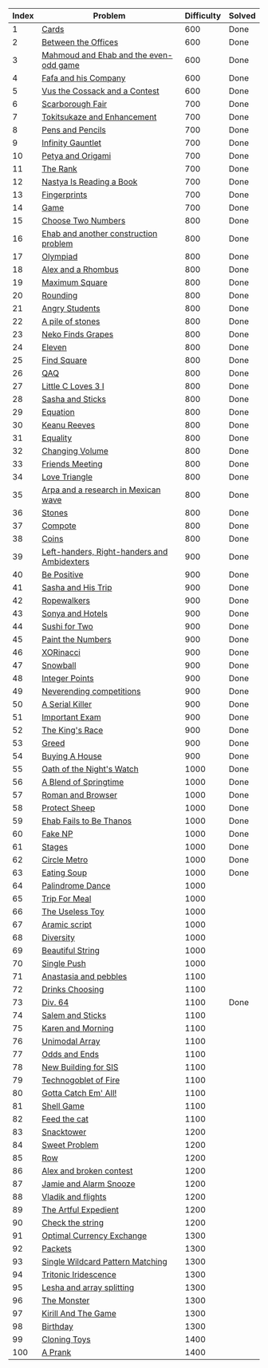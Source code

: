 | Index | Problem | Difficulty | Solved |
| --- | --- | --- | --- |
| 1 | [Cards](https://codeforces.com/problemset/problem/1220/A) | 600 | Done |
| 2 | [Between the Offices](https://codeforces.com/problemset/problem/867/A) | 600 | Done |
| 3 | [Mahmoud and Ehab and the even-odd game](https://codeforces.com/problemset/problem/959/A) | 600 | Done |
| 4 | [Fafa and his Company](https://codeforces.com/problemset/problem/935/A) | 600 | Done |
| 5 | [Vus the Cossack and a Contest](https://codeforces.com/problemset/problem/1186/A) | 600 | Done |
| 6 | [Scarborough Fair](https://codeforces.com/problemset/problem/897/A) | 700 | Done |
| 7 | [Tokitsukaze and Enhancement](https://codeforces.com/problemset/problem/1191/A) | 700 | Done |
| 8 | [Pens and Pencils](https://codeforces.com/problemset/problem/1244/A) | 700 | Done |
| 9 | [Infinity Gauntlet](https://codeforces.com/problemset/problem/987/A) | 700 | Done |
| 10 | [Petya and Origami](https://codeforces.com/problemset/problem/1080/A) | 700 | Done |
| 11 | [The Rank](https://codeforces.com/problemset/problem/1017/A) | 700 | Done |
| 12 | [Nastya Is Reading a Book](https://codeforces.com/problemset/problem/1136/A) | 700 | Done |
| 13 | [Fingerprints](https://codeforces.com/problemset/problem/994/A) | 700 | Done |
| 14 | [Game](https://codeforces.com/problemset/problem/984/A) | 700 | Done |
| 15 | [Choose Two Numbers](https://codeforces.com/problemset/problem/1206/A) | 800 | Done |
| 16 | [Ehab and another construction problem](https://codeforces.com/problemset/problem/1088/A) | 800 | Done |
| 17 | [Olympiad](https://codeforces.com/problemset/problem/937/A) | 800 | Done |
| 18 | [Alex and a Rhombus](https://codeforces.com/problemset/problem/1180/A) | 800 | Done |
| 19 | [Maximum Square](https://codeforces.com/problemset/problem/1243/A) | 800 | Done |
| 20 | [Rounding](https://codeforces.com/problemset/problem/898/A) | 800 | Done |
| 21 | [Angry Students](https://codeforces.com/problemset/problem/1287/A) | 800 | Done |
| 22 | [A pile of stones](https://codeforces.com/problemset/problem/1159/A) | 800 | Done |
| 23 | [Neko Finds Grapes](https://codeforces.com/problemset/problem/1152/A) | 800 | Done |
| 24 | [Eleven](https://codeforces.com/problemset/problem/918/A) | 800 | Done |
| 25 | [Find Square](https://codeforces.com/problemset/problem/1028/A) | 800 | Done |
| 26 | [QAQ](https://codeforces.com/problemset/problem/894/A) | 800 | Done |
| 27 | [Little C Loves 3 I](https://codeforces.com/problemset/problem/1047/A) | 800 | Done |
| 28 | [Sasha and Sticks](https://codeforces.com/problemset/problem/832/A) | 800 | Done |
| 29 | [Equation](https://codeforces.com/problemset/problem/1269/A) | 800 | Done |
| 30 | [Keanu Reeves](https://codeforces.com/problemset/problem/1189/A) | 800 | Done |
| 31 | [Equality](https://codeforces.com/problemset/problem/1038/A) | 800 | Done |
| 32 | [Changing Volume](https://codeforces.com/problemset/problem/1255/A) | 800 | Done |
| 33 | [Friends Meeting](https://codeforces.com/problemset/problem/931/A) | 800 | Done |
| 34 | [Love Triangle](https://codeforces.com/problemset/problem/939/A) | 800 | Done |
| 35 | [Arpa and a research in Mexican wave](https://codeforces.com/problemset/problem/851/A) | 800 | Done |
| 36 | [Stones](https://codeforces.com/problemset/problem/1236/A) | 800 | Done |
| 37 | [Compote](https://codeforces.com/problemset/problem/746/A) | 800 | Done |
| 38 | [Coins](https://codeforces.com/problemset/problem/1061/A) | 800 | Done |
| 39 | [Left-handers, Right-handers and Ambidexters](https://codeforces.com/problemset/problem/950/A) | 900 | Done |
| 40 | [Be Positive](https://codeforces.com/problemset/problem/1130/A) | 900 | Done |
| 41 | [Sasha and His Trip](https://codeforces.com/problemset/problem/1113/A) | 900 | Done |
| 42 | [Ropewalkers](https://codeforces.com/problemset/problem/1185/A) | 900 | Done |
| 43 | [Sonya and Hotels](https://codeforces.com/problemset/problem/1004/A) | 900 | Done |
| 44 | [Sushi for Two](https://codeforces.com/problemset/problem/1138/A) | 900 | Done |
| 45 | [Paint the Numbers](https://codeforces.com/problemset/problem/1209/A) | 900 | Done |
| 46 | [XORinacci](https://codeforces.com/problemset/problem/1208/A) | 900 | Done |
| 47 | [Snowball](https://codeforces.com/problemset/problem/1099/A) | 900 | Done |
| 48 | [Integer Points](https://codeforces.com/problemset/problem/1248/A) | 900 | Done |
| 49 | [Neverending competitions](https://codeforces.com/problemset/problem/765/A) | 900 | Done |
| 50 | [A Serial Killer](https://codeforces.com/problemset/problem/776/A) | 900 | Done |
| 51 | [Important Exam](https://codeforces.com/problemset/problem/1201/A) | 900 | Done |
| 52 | [The King's Race](https://codeforces.com/problemset/problem/1075/A) | 900 | Done |
| 53 | [Greed](https://codeforces.com/problemset/problem/892/A) | 900 | Done |
| 54 | [Buying A House](https://codeforces.com/problemset/problem/796/A) | 900 | Done |
| 55 | [Oath of the Night's Watch](https://codeforces.com/problemset/problem/768/A) | 1000 | Done |
| 56 | [A Blend of Springtime](https://codeforces.com/problemset/problem/989/A) | 1000 | Done |
| 57 | [Roman and Browser](https://codeforces.com/problemset/problem/1100/A) | 1000 | Done |
| 58 | [Protect Sheep](https://codeforces.com/problemset/problem/948/A) | 1000 | Done |
| 59 | [Ehab Fails to Be Thanos](https://codeforces.com/problemset/problem/1174/A) | 1000 | Done |
| 60 | [Fake NP](https://codeforces.com/problemset/problem/805/A) | 1000 | Done |
| 61 | [Stages](https://codeforces.com/problemset/problem/1011/A) | 1000 | Done |
| 62 | [Circle Metro](https://codeforces.com/problemset/problem/1169/A) | 1000 | Done |
| 63 | [Eating Soup](https://codeforces.com/problemset/problem/1163/A) | 1000 | Done |
| 64 | [Palindrome Dance](https://codeforces.com/problemset/problem/1040/A) | 1000 |  |
| 65 | [Trip For Meal](https://codeforces.com/problemset/problem/876/A) | 1000 |  |
| 66 | [The Useless Toy](https://codeforces.com/problemset/problem/834/A) | 1000 |  |
| 67 | [Aramic script](https://codeforces.com/problemset/problem/975/A) | 1000 |  |
| 68 | [Diversity](https://codeforces.com/problemset/problem/844/A) | 1000 |  |
| 69 | [Beautiful String](https://codeforces.com/problemset/problem/1265/A) | 1000 |  |
| 70 | [Single Push](https://codeforces.com/problemset/problem/1253/A) | 1000 |  |
| 71 | [Anastasia and pebbles](https://codeforces.com/problemset/problem/789/A) | 1100 |  |
| 72 | [Drinks Choosing](https://codeforces.com/problemset/problem/1195/A) | 1100 |  |
| 73 | [Div. 64](https://codeforces.com/problemset/problem/887/A) | 1100 | Done |
| 74 | [Salem and Sticks ](https://codeforces.com/problemset/problem/1105/A) | 1100 |  |
| 75 | [Karen and Morning](https://codeforces.com/problemset/problem/816/A) | 1100 |  |
| 76 | [Unimodal Array](https://codeforces.com/problemset/problem/831/A) | 1100 |  |
| 77 | [Odds and Ends](https://codeforces.com/problemset/problem/849/A) | 1100 |  |
| 78 | [New Building for SIS](https://codeforces.com/problemset/problem/1020/A) | 1100 |  |
| 79 | [Technogoblet of Fire](https://codeforces.com/problemset/problem/1121/A) | 1100 |  |
| 80 | [Gotta Catch Em' All!](https://codeforces.com/problemset/problem/757/A) | 1100 |  |
| 81 | [Shell Game](https://codeforces.com/problemset/problem/777/A) | 1100 |  |
| 82 | [Feed the cat](https://codeforces.com/problemset/problem/955/A) | 1100 |  |
| 83 | [Snacktower](https://codeforces.com/problemset/problem/767/A) | 1200 |  |
| 84 | [Sweet Problem](https://codeforces.com/problemset/problem/1263/A) | 1200 |  |
| 85 | [Row](https://codeforces.com/problemset/problem/982/A) | 1200 |  |
| 86 | [Alex and broken contest](https://codeforces.com/problemset/problem/877/A) | 1200 |  |
| 87 | [Jamie and Alarm Snooze](https://codeforces.com/problemset/problem/916/A) | 1200 |  |
| 88 | [Vladik and flights](https://codeforces.com/problemset/problem/743/A) | 1200 |  |
| 89 | [The Artful Expedient](https://codeforces.com/problemset/problem/869/A) | 1200 |  |
| 90 | [Check the string](https://codeforces.com/problemset/problem/960/A) | 1200 |  |
| 91 | [Optimal Currency Exchange](https://codeforces.com/problemset/problem/1214/A) | 1300 |  |
| 92 | [Packets](https://codeforces.com/problemset/problem/1037/A) | 1300 |  |
| 93 | [Single Wildcard Pattern Matching](https://codeforces.com/problemset/problem/1023/A) | 1300 |  |
| 94 | [Tritonic Iridescence](https://codeforces.com/problemset/problem/957/A) | 1300 |  |
| 95 | [Lesha and array splitting](https://codeforces.com/problemset/problem/754/A) | 1300 |  |
| 96 | [The Monster](https://codeforces.com/problemset/problem/787/A) | 1300 |  |
| 97 | [Kirill And The Game](https://codeforces.com/problemset/problem/842/A) | 1300 |  |
| 98 | [Birthday](https://codeforces.com/problemset/problem/1068/A) | 1300 |  |
| 99 | [Cloning Toys](https://codeforces.com/problemset/problem/922/A) | 1400 |  |
| 100 | [A Prank](https://codeforces.com/problemset/problem/1062/A) | 1400 |  |
